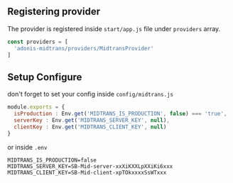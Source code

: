 ## Registering provider

The provider is registered inside `start/app.js` file under `providers` array.

```js
const providers = [
  'adonis-midtrans/providers/MidtransProvider'
]
```


## Setup Configure
don't forget to set your config inside `config/midtrans.js` 

```js
module.exports = {
  isProduction : Env.get('MIDTRANS_IS_PRODUCTION', false) === 'true',
  serverKey : Env.get('MIDTRANS_SERVER_KEY', null),
  clientKey : Env.get('MIDTRANS_CLIENT_KEY', null)
}
```

or inside `.env`

```
MIDTRANS_IS_PRODUCTION=false
MIDTRANS_SERVER_KEY=SB-Mid-server-xxXiKXXLpXXiKi6xxx
MIDTRANS_CLIENT_KEY=SB-Mid-client-xpTOkxxxxSsWTxxx
```